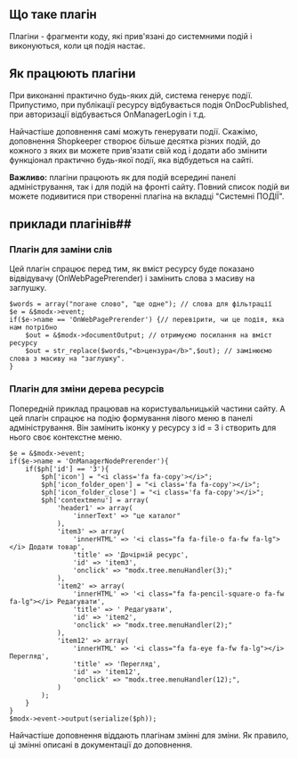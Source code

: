 ## Що таке плагін ###
Плагіни - фрагменти коду, які прив'язані до системними подій і виконуються, коли ця подія настає.
## Як працюють плагіни ##
При виконанні практично будь-яких дій, система генерує події. Припустимо, при публікації ресурсу відбувається подія OnDocPublished, при авторизації відбувається OnManagerLogin і т.д.

Найчастіше доповнення самі можуть генерувати події. Скажімо, доповнення Shopkeeper створює більше десятка різних подій, до кожного з яких ви можете прив'язати свій код і додати або змінити функціонал практично будь-якої події, яка відбудеться на сайті.

**Важливо:** плагіни працюють як для подій всередині панелі адміністрування, так і для подій на фронті сайту. Повний список подій ви можете подивитися при створенні плагіна на вкладці "Системні ПОДІЇ".

## приклади плагінів##

### Плагін для заміни слів ###

Цей плагін спрацює перед тим, як вміст ресурсу буде показано відвідувачу (OnWebPagePrerender) і замінить слова з масиву на заглушку.
```
$words = array("погане слово", "ще одне"); // слова для фільтрації
$e = &$modx->event;
if($e->name == 'OnWebPagePrerender') {// перевірити, чи це подія, яка нам потрібно
	$out = &$modx->documentOutput; // отримуємо посилання на вміст ресурсу
	$out = str_replace($words,"<b>цензура</b>",$out); // замінюємо слова з масиву на "заглушку".
}
```

### Плагін для зміни дерева ресурсів ###
Попередній приклад працював на користувальницькій частини сайту.
А цей плагін спрацює на подію формування лівого меню в панелі адміністрування.
Він замінить іконку у ресурсу з id = 3 і створить для нього своє контекстне меню.
```
$e = &$modx->event;
if($e->name = 'OnManagerNodePrerender'){
	if($ph['id'] == '3'){
		$ph['icon'] = "<i class='fa fa-copy'></i>";
		$ph['icon_folder_open'] = "<i class='fa fa-copy'></i>";
		$ph['icon_folder_close'] = "<i class='fa fa-copy'></i>";	
		$ph['contextmenu'] = array(
			'header1' => array(
				'innerText' => "це каталог"
			),
			'item3' => array(
				'innerHTML' => '<i class="fa fa-file-o fa-fw fa-lg"></i> Додати товар',
				'title' => 'Дочірній ресурс',
				'id' => 'item3',
				'onclick' => "modx.tree.menuHandler(3);"
			),
			'item2' => array(
				'innerHTML' => '<i class="fa fa-pencil-square-o fa-fw fa-lg"></i> Редагувати',
				'title' => ' Редагувати',
				'id' => 'item2',
				'onclick' => "modx.tree.menuHandler(2);"
			),
			'item12' => array(
				'innerHTML' => '<i class="fa fa-eye fa-fw fa-lg"></i> Перегляд',
				'title' => 'Перегляд',
				'id' => 'item12',
				'onclick' => "modx.tree.menuHandler(12);",
			)
		);
	}
}
$modx->event->output(serialize($ph));
```
Найчастіше доповнення віддають плагінам змінні для зміни.
Як правило, ці змінні описані в документації до доповнення.
